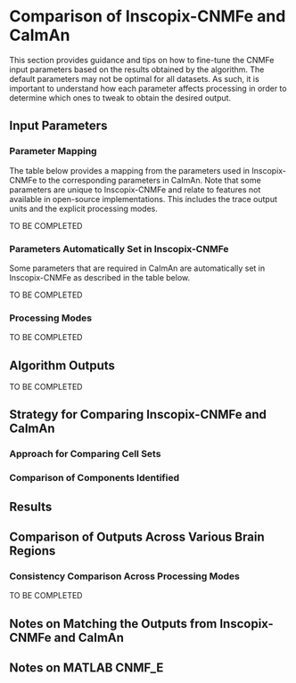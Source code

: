 # Comparison of Inscopix-CNMFe and CaImAn
This section provides guidance and tips on how to fine-tune the CNMFe input parameters
based on the results obtained by the algorithm. The default parameters may not be optimal for all datasets.
As such, it is important to understand how each parameter affects processing in order to
determine which ones to tweak to obtain the desired output.


## Input Parameters

### Parameter Mapping
The table below provides a mapping from the parameters used in Inscopix-CNMFe to the corresponding parameters in CaImAn. 
Note that some parameters are unique to Inscopix-CNMFe and relate to features not available in open-source implementations.
This includes the trace output units and the explicit processing modes.

TO BE COMPLETED

### Parameters Automatically Set in Inscopix-CNMFe
Some parameters that are required in CaImAn are automatically set in Inscopix-CNMFe as described in the table below.

TO BE COMPLETED

### Processing Modes

TO BE COMPLETED

## Algorithm Outputs

TO BE COMPLETED


## Strategy for Comparing Inscopix-CNMFe and CaImAn

### Approach for Comparing Cell Sets

### Comparison of Components Identified


## Results

## Comparison of Outputs Across Various Brain Regions

### Consistency Comparison Across Processing Modes

TO BE COMPLETED

## Notes on Matching the Outputs from Inscopix-CNMFe and CaImAn


## Notes on MATLAB CNMF_E

